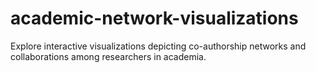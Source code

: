 # academic-network-visualizations
Explore interactive visualizations depicting co-authorship networks and collaborations among researchers in academia.
